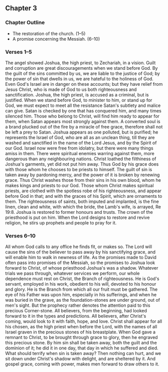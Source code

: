 ## Chapter 3

### Chapter Outline

- The restoration of the church. (1–5)
- A promise concerning the Messiah. (6–10)

### Verses 1–5

The angel showed Joshua, the high priest, to Zechariah, in a vision. Guilt and corruption are great discouragements when we stand before God. By the guilt of the sins committed by us, we are liable to the justice of God; by the power of sin that dwells in us, we are hateful to the holiness of God. Even God's Israel are in danger on these accounts; but they have relief from Jesus Christ, who is made of God to us both righteousness and sanctification. Joshua, the high priest, is accused as a criminal, but is justified. When we stand before God, to minister to him, or stand up for God, we must expect to meet all the resistance Satan's subtlety and malice can give. Satan is checked by one that has conquered him, and many times silenced him. Those who belong to Christ, will find him ready to appear for them, when Satan appears most strongly against them. A converted soul is a brand plucked out of the fire by a miracle of free grace, therefore shall not be left a prey to Satan. Joshua appears as one polluted, but is purified; he represents the Israel of God, who are all as an unclean thing, till they are washed and sanctified in the name of the Lord Jesus, and by the Spirit of our God. Israel now were free from idolatry, but there were many things amiss in them. There were spiritual enemies warring against them, more dangerous than any neighbouring nations. Christ loathed the filthiness of Joshua's garments, yet did not put him away. Thus God by his grace does with those whom he chooses to be priests to himself. The guilt of sin is taken away by pardoning mercy, and the power of it is broken by renewing grace. Thus Christ washes those from their sins in his own blood, whom he makes kings and priests to our God. Those whom Christ makes spiritual priests, are clothed with the spotless robe of his righteousness, and appear before God in that; and with the graces of his Spirit, which are ornaments to them. The righteousness of saints, both imputed and implanted, is the fine linen, clean and white, with which the bride, the Lamb's wife, is arrayed, Re 19:8. Joshua is restored to former honours and trusts. The crown of the priesthood is put on him. When the Lord designs to restore and revive religion, he stirs up prophets and people to pray for it.

### Verses 6–10

All whom God calls to any office he finds fit, or makes so. The Lord will cause the sins of the believer to pass away by his sanctifying grace, and will enable him to walk in newness of life. As the promises made to David often pass into promises of the Messiah, so the promises to Joshua look forward to Christ, of whose priesthood Joshua's was a shadow. Whatever trials we pass through, whatever services we perform, our whole dependence must rest on Christ, the Branch of righteousness. He is God's servant, employed in his work, obedient to his will, devoted to his honour and glory. He is the Branch from which all our fruit must be gathered. The eye of his Father was upon him, especially in his sufferings, and when he was buried in the grave, as the foundation-stones are under ground, out of men's sight. But the prophecy rather denotes the attention paid to this precious Corner-stone. All believers, from the beginning, had looked forward to it in the types and predictions. All believers, after Christ's coming, would look to it with faith, hope, and love. Christ shall appear for all his chosen, as the high priest when before the Lord, with the names of all Israel graven in the precious stones of his breastplate. When God gave a remnant to Christ, to be brought through grace to glory, then he engraved this precious stone. By him sin shall be taken away, both the guilt and the dominion of it; he did it in one day, that day in which he suffered and died. What should terrify when sin is taken away? Then nothing can hurt, and we sit down under Christ's shadow with delight, and are sheltered by it. And gospel grace, coming with power, makes men forward to draw others to it.

